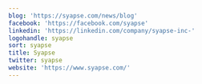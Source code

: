 ```yaml
---
blog: 'https://syapse.com/news/blog'
facebook: 'https://facebook.com/syapse'
linkedin: 'https://linkedin.com/company/syapse-inc-'
logohandle: syapse
sort: syapse
title: Syapse
twitter: syapse
website: 'https://www.syapse.com/'
---
```

